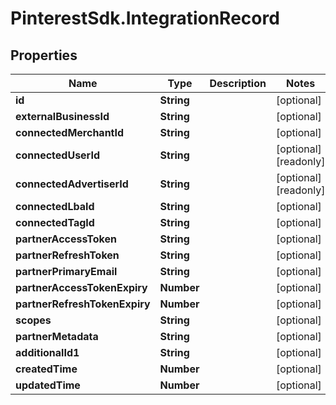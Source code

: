 # PinterestSdk.IntegrationRecord

## Properties

Name | Type | Description | Notes
------------ | ------------- | ------------- | -------------
**id** | **String** |  | [optional] 
**externalBusinessId** | **String** |  | [optional] 
**connectedMerchantId** | **String** |  | [optional] 
**connectedUserId** | **String** |  | [optional] [readonly] 
**connectedAdvertiserId** | **String** |  | [optional] [readonly] 
**connectedLbaId** | **String** |  | [optional] 
**connectedTagId** | **String** |  | [optional] 
**partnerAccessToken** | **String** |  | [optional] 
**partnerRefreshToken** | **String** |  | [optional] 
**partnerPrimaryEmail** | **String** |  | [optional] 
**partnerAccessTokenExpiry** | **Number** |  | [optional] 
**partnerRefreshTokenExpiry** | **Number** |  | [optional] 
**scopes** | **String** |  | [optional] 
**partnerMetadata** | **String** |  | [optional] 
**additionalId1** | **String** |  | [optional] 
**createdTime** | **Number** |  | [optional] 
**updatedTime** | **Number** |  | [optional] 


